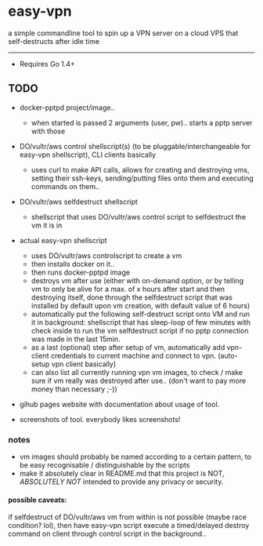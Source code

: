 # easy-vpn
a simple commandline tool to spin up a VPN server on a cloud VPS that self-destructs after idle time

--------

* Requires Go 1.4+

## TODO

* docker-pptpd project/image..
	- when started is passed 2 arguments (user, pw).. starts a pptp server with those

* DO/vultr/aws control shellscript(s) (to be pluggable/interchangeable for easy-vpn shellscript), CLI clients basically
	- uses curl to make API calls, allows for creating and destroying vms, setting their ssh-keys, sending/putting files onto them and executing commands on them..

* DO/vultr/aws selfdestruct shellscript
	- shellscript that uses DO/vultr/aws control script to selfdestruct the vm it is in

* actual easy-vpn shellscript
	- uses DO/vultr/aws controlscript to create a vm
	- then installs docker on it..
	- then runs docker-pptpd image
	- destroys vm after use (either with on-demand option, or by telling vm to only be alive for a max. of x hours after start and then destroying itself, done through the selfdestruct script that was installed by default upon vm creation, with default value of 6 hours)
	- automatically put the following self-destruct script onto VM and run it in background: shellscript that has sleep-loop of few minutes with check inside to run the vm selfdestruct script if no pptp connection was made in the last 15min.
	- as a last (optional) step after setup of vm, automatically add vpn-client credentials to current machine and connect to vpn. (auto-setup vpn client basically)
	- can also list all currently running vpn vm images, to check / make sure if vm really was destroyed after use.. (don't want to pay more money than necessary ;-))

* gihub pages website with documentation about usage of tool.

* screenshots of tool. everybody likes screenshots!

### notes
* vm images should probably be named according to a certain pattern, to be easy recognisable / distinguishable by the scripts
* make it absolutely clear in README.md that this project is NOT, *ABSOLUTELY NOT* intended to provide any privacy or security.

#### possible caveats: 
if selfdestruct of DO/vultr/aws vm from within is not possible (maybe race condition? lol), then have easy-vpn script execute a timed/delayed destroy command on client through control script in the background..

